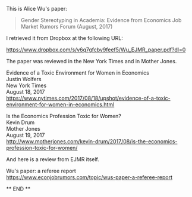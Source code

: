 
This is Alice Wu's paper:

> Gender Stereotyping in Academia: Evidence from Economics Job Market
> Rumors Forum (August, 2017)

I retrieved it from Dropbox at the following URL:

<https://www.dropbox.com/s/v6q7gfcbv9feef5/Wu_EJMR_paper.pdf?dl=0>


The paper was reviewed in the New York Times and in Mother Jones.

Evidence of a Toxic Environment for Women in Economics\
Justin Wolfers\
New York Times\
August 18, 2017\
<https://www.nytimes.com/2017/08/18/upshot/evidence-of-a-toxic-environment-for-women-in-economics.html>

Is the Economics Profession Toxic for Women?\
Kevin Drum\
Mother Jones\
August 19, 2017\
<http://www.motherjones.com/kevin-drum/2017/08/is-the-economics-profession-toxic-for-women/>


And here is a review from EJMR itself.

Wu's paper: a referee report\
<https://www.econjobrumors.com/topic/wus-paper-a-referee-report>


** END **

